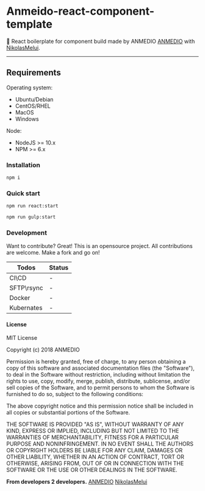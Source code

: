 # Anmeido-react-component-template

🐊 React boilerplate for component build made by ANMEDIO [ANMEDIO][anmedio] with [NikolasMelui][nikolasmelui].

***

## Requirements

Operating system:

- Ubuntu/Debian
- CentOS/RHEL
- MacOS
- Windows

Node:

- NodeJS >= 10.x
- NPM >= 6.x

### Installation

```bash
npm i
```

### Quick start

```bash
npm run react:start
```

```bash
npm run gulp:start
```

### Development

Want to contribute? Great!
This is an opensource project. All contributions are welcome. Make a fork and go on!

| Todos      | Status |
| ---------- | ------ |
| CI\CD      | -      |
| SFTP\rsync | -      |
| Docker     | -      |
| Kubernates | -      |

#### License

MIT License

Copyright (c) 2018 ANMEDIO

Permission is hereby granted, free of charge, to any person obtaining a copy
of this software and associated documentation files (the "Software"), to deal
in the Software without restriction, including without limitation the rights
to use, copy, modify, merge, publish, distribute, sublicense, and/or sell
copies of the Software, and to permit persons to whom the Software is
furnished to do so, subject to the following conditions:

The above copyright notice and this permission notice shall be included in all
copies or substantial portions of the Software.

THE SOFTWARE IS PROVIDED "AS IS", WITHOUT WARRANTY OF ANY KIND, EXPRESS OR
IMPLIED, INCLUDING BUT NOT LIMITED TO THE WARRANTIES OF MERCHANTABILITY,
FITNESS FOR A PARTICULAR PURPOSE AND NONINFRINGEMENT. IN NO EVENT SHALL THE
AUTHORS OR COPYRIGHT HOLDERS BE LIABLE FOR ANY CLAIM, DAMAGES OR OTHER
LIABILITY, WHETHER IN AN ACTION OF CONTRACT, TORT OR OTHERWISE, ARISING FROM,
OUT OF OR IN CONNECTION WITH THE SOFTWARE OR THE USE OR OTHER DEALINGS IN THE
SOFTWARE.

**From developers 2 developers.**
[ANMEDIO][anmedio]
[NikolasMelui][nikolasmelui]

[//]: # (These are reference links used in the body of this note and get stripped out when the markdown processor does its job. There is no need to format nicely because it shouldn't be seen. Thanks SO - http://stackoverflow.com/questions/4823468/store-comments-in-markdown-syntax)
   [nikolasmelui]: <https://github.com/NikolasMelui>
   [anmedio]: <https://anmedio.ru>
